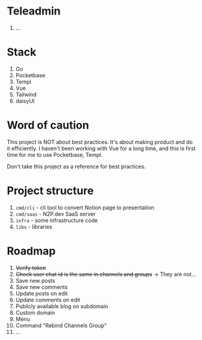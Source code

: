 # Teleadmin

1. ...

# Stack

1. Go
1. Pocketbase
1. Templ
1. Vue
1. Tailwind
1. daisyUI

# Word of caution

This project is NOT about best practices. It's about making product
and do it efficiently. I haven't been working with Vue for a long time,
and this is first time for me to use Pocketbase, Templ.

Don't take this project as a reference for best practices.

# Project structure

1. `cmd/cli` - cli tool to convert Notion page to presentation
1. `cmd/saas` - N2P.dev SaaS server
1. `infra` - some infrastructure code
1. `libs` - libraries

# Roadmap

1. ~~Verify token~~
1. ~~Check user chat id is the same in channels and groups~~ -> They are not...
1. Save new posts
1. Save new comments
1. Update posts on edit
1. Update comments on edit
1. Publicly available blog on subdomain
1. Custom domain
1. Menu
1. Command "Rebind Channels Group"
1. ...